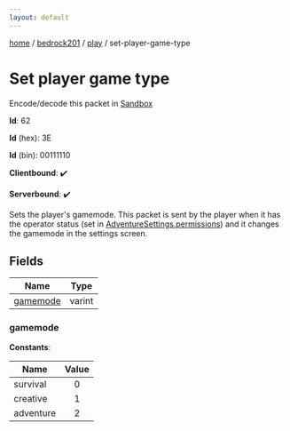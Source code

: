 ```yaml
---
layout: default
---
```


[home](/)  /  [bedrock201](/protocol/bedrock201)  /  [play](/protocol/bedrock201/play)  /  set-player-game-type

# Set player game type

Encode/decode this packet in [Sandbox](../../../sandbox/bedrock201#play.set_player_game_type)

**Id**: 62

**Id** (hex): 3E

**Id** (bin): 00111110

**Clientbound**: ✔️

**Serverbound**: ✔️

Sets the player's gamemode. This packet is sent by the player when it has the operator status (set in [AdventureSettings.permissions](#play_adventure-settings_permissions)) and it changes the gamemode in the settings screen.

## Fields

Name | Type
---|---
[gamemode](#gamemode) | varint

### gamemode

**Constants**:

Name | Value
---|:---:
survival | 0
creative | 1
adventure | 2
